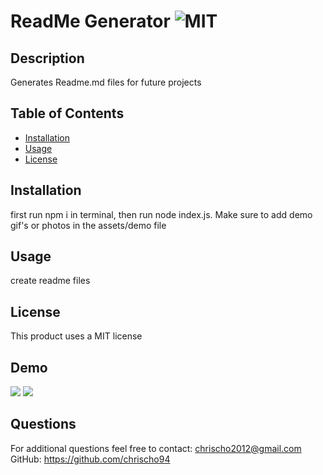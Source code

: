 # ReadMe Generator ![MIT](https://img.shields.io/badge/license-MIT-red)

  ## Description 
  Generates Readme.md files for future projects

  ## Table of Contents
  * [Installation](#installation)
  * [Usage](#usage)
  * [License](#license)
  
  ## Installation
  first run npm i in terminal, then run node index.js. Make sure to add demo gif's or photos in the assets/demo file

  ## Usage 
  create readme files

  ## License
  This product uses a MIT license

  ## Demo
  <img src="assets/demo/CaptureJPG">
  <img src="assets/demo/ezgif.com-gif-maker(1).gif">

  ## Questions
  For additional questions feel free to contact: chrischo2012@gmail.com
  GitHub: https://github.com/chrischo94
  